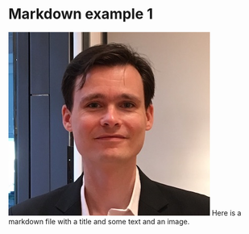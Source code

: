 # Markdown example 1

![headshot](/images/headshot_small.jpeg 'image Title')
Here is a markdown file with a title and some text and an image.
